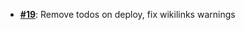   - [**#19**](https://github.com/anoma/nspec/pull/19): Remove todos on deploy, fix wikilinks warnings
